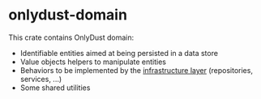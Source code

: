 # onlydust-domain

This crate contains OnlyDust domain:
   - Identifiable entities aimed at being persisted in a data store
   - Value objects helpers to manipulate entities
   - Behaviors to be implemented by the [infrastructure layer](../marketplace-backend/README.md) (repositories, services, ...)
   - Some shared utilities
